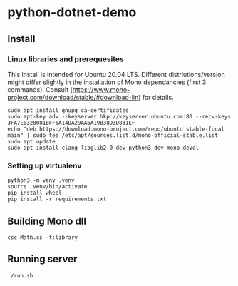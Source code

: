 # python-dotnet-demo

## Install


### Linux libraries and prerequesites
This install is intended for Ubuntu 20.04 LTS. Different distriutions/version might
differ slightly in the installation of Mono dependancies (first 3 commands). Consult 
(https://www.mono-project.com/download/stable/#download-lin) for details.

```
sudo apt install gnupg ca-certificates
sudo apt-key adv --keyserver hkp://keyserver.ubuntu.com:80 --recv-keys 3FA7E0328081BFF6A14DA29AA6A19B38D3D831EF
echo "deb https://download.mono-project.com/repo/ubuntu stable-focal main" | sudo tee /etc/apt/sources.list.d/mono-official-stable.list
sudo apt update
sudo apt install clang libglib2.0-dev python3-dev mono-devel
```

### Setting up virtualenv

```
python3 -m venv .venv
source .venv/bin/activate
pip install wheel
pip install -r requirements.txt
```

## Building Mono dll

```
csc Math.cs -t:library
```

## Running server

```
./run.sh
```
